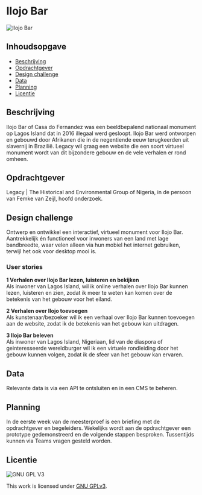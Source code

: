 # Ilojo Bar

![Ilojo Bar](https://github.com/cmda-minor-web-cases/ilojo-bar/blob/main/assets/ilojo-bar.png?raw=true)

## Inhoudsopgave
  * [Beschrijving](#beschrijving)
  * [Opdrachtgever](#opdrachtgever)
  * [Design challenge](#design-challege)
  * [Data](#data)
  * [Planning](#planning)
  * [Licentie](#licentie)

## Beschrijving
Ilojo Bar of Casa do Fernandez was een beeldbepalend nationaal monument op Lagos Island dat in 2016 illegaal werd gesloopt. Ilojo Bar werd ontworpen en gebouwd door Afrikanen die in de negentiende eeuw terugkeerden uit slavernij in Brazilië. Legacy wil graag een website die een soort virtueel monument wordt van dit bijzondere gebouw en de vele verhalen er rond omheen.

## Opdrachtgever
Legacy | The Historical and Environmental Group of Nigeria, in de persoon van Femke van Zeijl, hoofd onderzoek.

## Design challenge
Ontwerp en ontwikkel een interactief, virtueel monument voor Ilojo Bar.
Aantrekkelijk én functioneel voor inwoners van een land met lage bandbreedte, waar velen alleen via hun mobiel het internet gebruiken, terwijl het ook voor desktop mooi is.


### User stories
**1 Verhalen over Ilojo Bar lezen, luisteren en bekijken**  
Als inwoner van Lagos Island, wil ik online verhalen over Ilojo Bar kunnen lezen, luisteren en zien, zodat ik meer te weten kan komen over de betekenis van het gebouw voor het eiland.

**2 Verhalen over Ilojo toevoegen**  
Als kunstenaar/bezoeker wil ik een verhaal over Ilojo Bar kunnen toevoegen aan de website, zodat ik de betekenis van het gebouw kan uitdragen.
 
**3 Ilojo Bar beleven**   
Als inwoner van Lagos Island, Nigeriaan, lid van de diaspora of geinteresseerde wereldburger wil ik een virtuele rondleiding door het gebouw kunnen volgen, zodat ik de sfeer van het gebouw kan ervaren.


## Data
Relevante data is via een API te ontsluiten en in een CMS te beheren.

## Planning
In de eerste week van de meesterproef is een briefing met de opdrachtgever en begeleiders. Wekelijks wordt aan de opdrachtgever een prototype gedemonstreerd en de volgende stappen besproken. Tussentijds kunnen via Teams vragen gesteld worden.

## Licentie

![GNU GPL V3](https://www.gnu.org/graphics/gplv3-127x51.png)

This work is licensed under [GNU GPLv3](./LICENSE).
